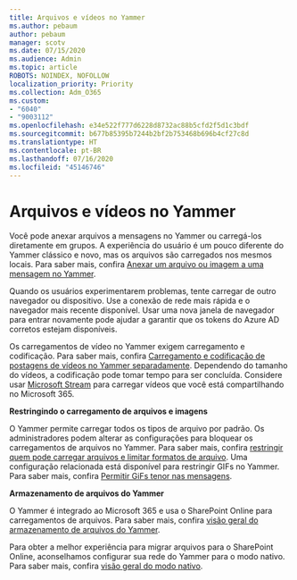 ```yaml
---
title: Arquivos e vídeos no Yammer
ms.author: pebaum
author: pebaum
manager: scotv
ms.date: 07/15/2020
ms.audience: Admin
ms.topic: article
ROBOTS: NOINDEX, NOFOLLOW
localization_priority: Priority
ms.collection: Adm_O365
ms.custom:
- "6040"
- "9003112"
ms.openlocfilehash: e34e522f777d6228d8732ac88b5cfd2f5d1c3bdf
ms.sourcegitcommit: b677b85395b7244b2bf2b753468b696b4cf27c8d
ms.translationtype: HT
ms.contentlocale: pt-BR
ms.lasthandoff: 07/16/2020
ms.locfileid: "45146746"
---
```

# <a name="files-and-videos-in-yammer"></a>Arquivos e vídeos no Yammer

Você pode anexar arquivos a mensagens no Yammer ou carregá-los diretamente em grupos. A experiência do usuário é um pouco diferente do Yammer clássico e novo, mas os arquivos são carregados nos mesmos locais. Para saber mais, confira [Anexar um arquivo ou imagem a uma mensagem no Yammer](https://support.microsoft.com/office/attach-a-file-or-image-to-a-yammer-message-f576d4d1-ad66-4ce4-9c43-46cf75978dbf).  

Quando os usuários experimentarem problemas, tente carregar de outro navegador ou dispositivo. Use a conexão de rede mais rápida e o navegador mais recente disponível. Usar uma nova janela de navegador para entrar novamente pode ajudar a garantir que os tokens do Azure AD corretos estejam disponíveis.

Os carregamentos de vídeo no Yammer exigem carregamento e codificação. Para saber mais, confira [Carregamento e codificação de postagens de vídeos no Yammer separadamente](https://support.microsoft.com/office/video-posts-in-yammer-upload-and-encode-separately-5b3a348e-3a0a-4c4b-95b1-eabdf245ba25). Dependendo do tamanho do vídeos, a codificação pode tomar tempo para ser concluída. Considere usar [Microsoft Stream](https://docs.microsoft.com/stream/overview) para carregar vídeos que você está compartilhando no Microsoft 365.

**Restringindo o carregamento de arquivos e imagens**

O Yammer permite carregar todos os tipos de arquivo por padrão. Os administradores podem alterar as configurações para bloquear os carregamentos de arquivos no Yammer. Para saber mais, confira [restringir quem pode carregar arquivos e limitar formatos de arquivo](https://docs.microsoft.com/yammer/configure-your-yammer-network/configure-yammer#restrict-who-can-upload-files-and-limit-file-formats). Uma configuração relacionada está disponível para restringir GIFs no Yammer. Para saber mais, confira [Permitir GiFs tenor nas mensagens](https://docs.microsoft.com/yammer/configure-your-yammer-network/configure-yammer#allow-tenor-gifs-in-messages).

**Armazenamento de arquivos do Yammer**

O Yammer é integrado ao Microsoft 365 e usa o SharePoint Online para carregamentos de arquivos. Para saber mais, confira [visão geral do armazenamento de arquivos do Yammer](https://docs.microsoft.com/yammer/get-started-with-yammer/file-storage). 

Para obter a melhor experiência para migrar arquivos para o SharePoint Online, aconselhamos configurar sua rede do Yammer para o modo nativo. Para saber mais, confira [visão geral do modo nativo](https://docs.microsoft.com/yammer/configure-your-yammer-network/overview-native-mode). 